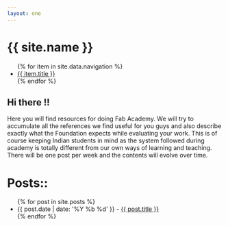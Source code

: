 ```yaml
---
layout: one
---
```


<div class="header">
    <h1>{{ site.name }}</h1>
    <ul>
        {% for item in site.data.navigation %}
        <li>
            <a href="{{ item.url }}">{{ item.title }}</a>
        </li>
        {% endfor %}
    </ul>
</div>

## Hi there !!

Here you will find resources for doing Fab Academy. We will try to accumulate all the references we find useful for you guys and also describe exactly what the Foundation expects while evaluating your work. This is of course keeping Indian students in mind as the system followed during academy is totally different from our own ways of learning and teaching. There will be one post per week and the contents will evolve over time.



<div class="blog">
    <h1>Posts::</h1>
    <ul>
        {% for post in site.posts %}
        <li>
            <span class="date">{{ post.date | date: '%Y %b %d' }}</span> - <a href="{{ site.baseurl }}{{ post.url }}">{{ post.title }}</a>
        </li>
        {% endfor %}
    </ul>
</div>

